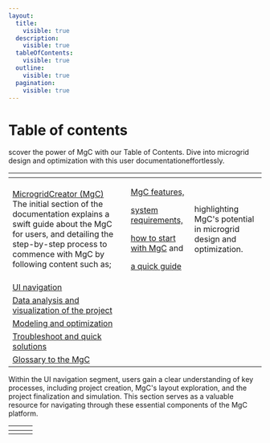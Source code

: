```yaml
---
layout:
  title:
    visible: true
  description:
    visible: true
  tableOfContents:
    visible: true
  outline:
    visible: true
  pagination:
    visible: true
---
```


# Table of contents

scover the power of MgC with our Table of Contents. Dive into microgrid design and optimization with this user documentationeffortlessly.

<table data-view="cards"><thead><tr><th></th><th></th><th></th></tr></thead><tbody><tr><td><a href="README (1).md">MicrogridCreator (MgC)</a><br>The initial section of the documentation explains a swift guide about the  MgC for users, and detailing the step-by-step process to commence with MgC by following content such as; </td><td><p><a href="microgridcreator-mgc/mgc-features.md">MgC features, </a></p><p><a href="microgridcreator-mgc/system-requirements.md">system requirements,</a> </p><p><a href="microgridcreator-mgc/getting-started.md">how to start with MgC</a> and </p><p><a href="microgridcreator-mgc/quick-guide-to-mgc.md">a quick guide</a></p></td><td>highlighting MgC's potential in microgrid design and optimization.</td></tr><tr><td><a href="user-interface-ui-navigation/">UI navigation</a></td><td></td><td></td></tr><tr><td><a href="data-analysis-and-visualization/">Data analysis and visualization of the project</a></td><td></td><td></td></tr><tr><td><a href="modeling-and-optimization/">Modeling and optimization</a></td><td></td><td></td></tr><tr><td><a href="troubleshooting/">Troubleshoot and quick solutions</a></td><td></td><td></td></tr><tr><td><a href="glossary/">Glossary to the MgC</a></td><td></td><td></td></tr></tbody></table>

Within the UI navigation segment, users gain a clear understanding of key processes, including project creation, MgC's layout exploration, and the project finalization and simulation. This section serves as a valuable resource for navigating through these essential components of the MgC platform.

<table data-view="cards"><thead><tr><th></th><th></th><th></th></tr></thead><tbody><tr><td></td><td></td><td></td></tr></tbody></table>











